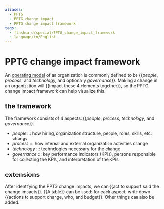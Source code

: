 ```yaml
---
aliases:
  - PPTG
  - PPTG change impact
  - PPTG change impact framework
tags:
  - flashcard/special/PPTG_change_impact_framework
  - language/in/English
---
```


# PPTG change impact framework

An [operating model](../general/operating%20model.md) of an organization is commonly defined to be {{_people_, _process_, and _technology_, and optionally _governance_}}. Making a change in an organization will {{impact these 4 elements together}}, so the PPTG change impact framework can help visualize this. <!--SR:!2024-06-26,17,290!2024-06-23,14,290-->

## the framework

The framework consists of 4 aspects: {{_people_, _process_, _technology_, and _governance_}}. <!--SR:!2024-06-26,17,290-->

- _people_ ::: how hiring, organization structure, people, roles, skills, etc. change <!--SR:!2024-06-26,17,290!2024-06-21,12,270-->
- _process_ ::: how internal and external organization activities change <!--SR:!2024-06-23,14,290!2024-06-23,14,290-->
- _technology_ ::: technologies necessary for the change <!--SR:!2024-06-25,16,290!2024-06-24,15,290-->
- _governance_ ::: key performance indicators (KPIs), persons responsible for collecting the KPIs, and interpretation of the KPIs <!--SR:!2024-06-19,10,270!2024-06-26,17,290-->

## extensions

After identifying the PPTG change impacts, we can {{act to support said the change impacts}}. {{A table}} can be used: for each aspect, write down {{actions to support change, who, and budget}}. Other things can also be added. <!--SR:!2024-06-25,16,290!2024-06-22,13,290!2024-06-21,12,270-->
